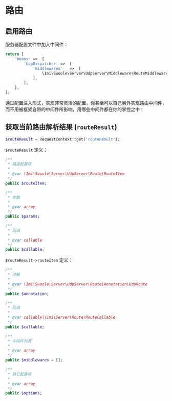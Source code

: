 # 路由

## 启用路由

服务器配置文件中加入中间件：

```php
return [
	'beans'	=>	[
		'UdpDispatcher'	=>	[
			'middlewares'	=>	[
				\Imi\Swoole\Server\UdpServer\Middleware\RouteMiddleware::class,
			],
		],
	],
];
```

通过配置注入形式，实现非常灵活的配置，你甚至可以自己另外实现路由中间件，而不用被框架自带的中间件所影响，用哪些中间件都在你的掌控之中！

## 获取当前路由解析结果 (`routeResult`)

```php
$routeResult = RequestContext::get('routeResult');
```

`$routeResult` 定义：

```php
/**
 * 路由配置项
 *
 * @var \Imi\Swoole\Server\UdpServer\Route\RouteItem
 */
public $routeItem;

/**
 * 参数
 *
 * @var array
 */
public $params;

/**
 * 回调
 *
 * @var callable
 */
public $callable;
```

`$routeResult->routeItem` 定义：

```php
/**
 * 注解
 *
 * @var \Imi\Swoole\Server\UdpServer\Route\Annotation\UdpRoute
 */
public $annotation;

/**
 * 回调
 *
 * @var callable|\Imi\Server\Route\RouteCallable
 */
public $callable;

/**
 * 中间件列表
 *
 * @var array
 */
public $middlewares = [];

/**
 * 其它配置项
 *
 * @var array
 */
public $options;
```
